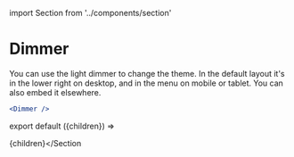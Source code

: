 import Section from '../components/section'

# Dimmer

You can use the light dimmer to change the theme. In the default layout it's in the lower right on desktop, and in the menu on mobile or tablet. You can also embed it elsewhere.

```jsx live
<Dimmer />
```

export default ({children}) => <Section name='dimmer'>{children}</Section

>
